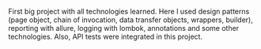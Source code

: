 First big project with all technologies learned. Here I used design patterns (page object,
chain of invocation, data transfer objects, wrappers, builder), reporting with allure, logging with lombok, 
annotations and some other technologies. Also, API tests were integrated in this project.
